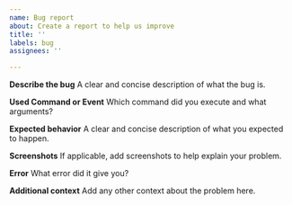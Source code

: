```yaml
---
name: Bug report
about: Create a report to help us improve
title: ''
labels: bug
assignees: ''

---
```


**Describe the bug**
A clear and concise description of what the bug is.

**Used Command or Event**
Which command did you execute and what arguments?

**Expected behavior**
A clear and concise description of what you expected to happen.

**Screenshots**
If applicable, add screenshots to help explain your problem.

**Error**
What error did it give you?

**Additional context**
Add any other context about the problem here.
